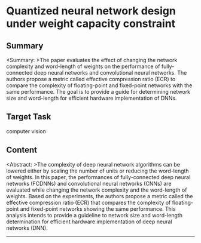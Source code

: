 # Quantized neural network design under weight capacity constraint

## Summary

<Summary: >The paper evaluates the effect of changing the network complexity and word-length of weights on the performance of fully-connected deep neural networks and convolutional neural networks. The authors propose a metric called effective compression ratio (ECR) to compare the complexity of floating-point and fixed-point networks with the same performance. The goal is to provide a guide for determining network size and word-length for efficient hardware implementation of DNNs.


## Target Task

computer vision

## Content

<Abstract: >The complexity of deep neural network algorithms can be lowered either by scaling the number of units or reducing the word-length of weights. In this paper, the performances of fully-connected deep neural networks (FCDNNs) and convolutional neural networks (CNNs) are evaluated while changing the network complexity and the word-length of weights. Based on the experiments, the authors propose a metric called the effective compression ratio (ECR) that compares the complexity of floating-point and fixed-point networks showing the same performance. This analysis intends to provide a guideline to network size and word-length determination for efficient hardware implementation of deep neural networks (DNN).



---

